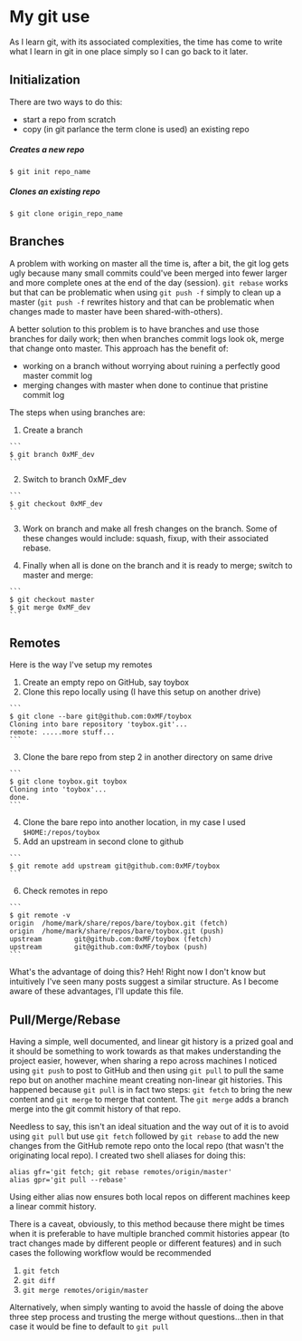 My git use
==========

As I learn git, with its associated complexities, the time has come to write what I learn in git
in one place simply so I can go back to it later.

Initialization
---------------

There are two ways to do this:

  * start a repo from scratch
  * copy (in git parlance the term clone is used) an existing repo

##### Creates a new repo
```
$ git init repo_name
```

##### Clones an existing repo
```
$ git clone origin_repo_name
```

Branches
--------

A problem with working on master all the time is, after a bit, the git log gets ugly because many
small commits could've been merged into fewer larger and more complete ones at the end of the day
(session). ```git rebase``` works but that can be problematic when using ```git push -f``` simply to
clean up a master (```git push -f``` rewrites history and that can be problematic when changes made
to master have been shared-with-others). 

A better solution to this problem is to have branches and use those branches for daily work; then
when branches commit logs look ok, merge that change onto master. This approach has the benefit of:

  * working on a branch without worrying about ruining a perfectly good master commit log
  * merging changes with master when done to continue that pristine commit log

The steps when using branches are:

  1. Create a branch

    ```
    $ git branch 0xMF_dev
    ```

  2. Switch to branch 0xMF_dev

    ```
    $ git checkout 0xMF_dev
    ```

  3. Work on branch and make all fresh changes on the branch. Some of these changes would include:
     squash, fixup, with their associated rebase.

  4. Finally when all is done on the branch and it is ready to merge; switch to master and merge:

    ```
    $ git checkout master
    $ git merge 0xMF_dev
    ```


Remotes
-------

Here is the way I've setup my remotes

  1. Create an empty repo on GitHub, say toybox
  2. Clone this repo locally using (I have this setup on another drive)

    ```
    $ git clone --bare git@github.com:0xMF/toybox
    Cloning into bare repository 'toybox.git'...
    remote: .....more stuff...
    ```

  3. Clone the bare repo from step 2 in another directory on same drive

    ```
    $ git clone toybox.git toybox
    Cloning into 'toybox'...
    done.
    ```

  4. Clone the bare repo into another location, in my case I used ```$HOME:/repos/toybox```
  5. Add an upstream in second clone to github
    
    ```
    $ git remote add upstream git@github.com:0xMF/toybox
    ```

  6. Check remotes in repo

    ```
    $ git remote -v
    origin  /home/mark/share/repos/bare/toybox.git (fetch)
    origin  /home/mark/share/repos/bare/toybox.git (push)
    upstream        git@github.com:0xMF/toybox (fetch)
    upstream        git@github.com:0xMF/toybox (push)
    ```

What's the advantage of doing this? Heh! Right now I don't know but intuitively I've seen many posts
suggest a similar structure. As I become aware of these advantages, I'll update this file.


Pull/Merge/Rebase
-----------------

Having a simple, well documented, and linear git history is a prized
goal and it should be something to work towards as that makes
understanding the project easier, however, when sharing a repo across
machines I noticed using `git push` to post to GitHub and then using
`git pull` to pull the same repo but on another machine meant creating
non-linear git histories. This happened because `git pull` is in fact
two steps: `git fetch` to bring the new content and `git merge` to merge
that content. The `git merge` adds a branch merge into the git commit
history of that repo.

Needless to say, this isn't an ideal situation and the way out of it is
to avoid using `git pull` but use `git fetch` followed by `git rebase`
to add the new changes from the GitHub remote repo onto the local repo
(that wasn't the originating local repo). I created two shell aliases
for doing this:

```
alias gfr='git fetch; git rebase remotes/origin/master'
alias gpr='git pull --rebase'
```

Using either alias now ensures both local repos on different machines
keep a linear commit history. 

There is a caveat, obviously, to this method because there might be
times when it is preferable to have multiple branched commit histories
appear (to tract changes made by different people or different features)
and in such cases the following workflow would be recommended

1. `git fetch`
2. `git diff`   
3. `git merge remotes/origin/master`

Alternatively, when simply wanting to avoid the hassle of doing the
above three step process and trusting the merge without questions...then
in that case it would be fine to default to `git pull`

<!--
# vim: spell:ft=markdown:nonu:nowrap:colorcolumn=0
-->
